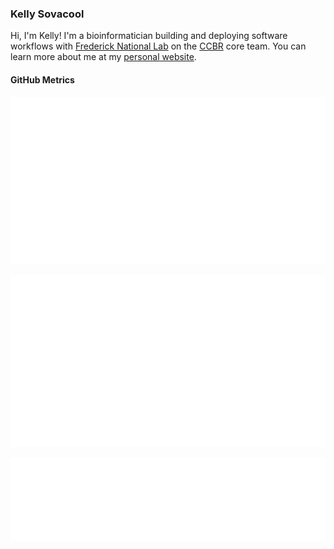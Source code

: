 ### Kelly Sovacool

Hi, I'm Kelly! I'm a bioinformatician building and deploying software workflows with [Frederick National Lab](https://frederick.cancer.gov) on the [CCBR](https://github.com/ccbr) core team. You can learn more about me at my [personal website](https://sovacool.dev).

#### GitHub Metrics

[![metrics](github-metrics.svg)](https://metrics.lecoq.io/insights/kelly-sovacool)

[![languages](metrics.plugin.languages.svg)](https://metrics.lecoq.io/insights/kelly-sovacool)

[![notable contributions](metrics.plugin.notable.svg)](https://metrics.lecoq.io/insights/kelly-sovacool)

<link rel="me" href="https://mastodon.social/@kelly_sovacool">
